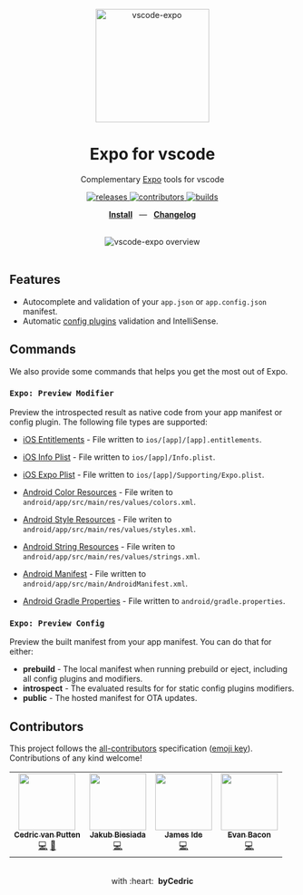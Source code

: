 <div align="center">
  <br />
  <img src="https://raw.githubusercontent.com/expo/vscode-expo/main/images/logo-repository.png" alt="vscode-expo" width="200">
  <br />
  <h1>Expo for vscode</h1>
  <p>Complementary <a href="https://github.com/expo/expo">Expo</a> tools for vscode</p>
  <p>
    <a href="https://github.com/expo/vscode-expo/releases">
      <img src="https://img.shields.io/github/package-json/v/expo/vscode-expo?style=flat-square" alt="releases" />
    </a>
    <a href="https://github.com/expo/vscode-expo#contributors">
<!-- ALL-CONTRIBUTORS-BADGE:START - Do not remove or modify this section -->
      <img src="https://img.shields.io/badge/all_contributors-4-orange.svg?style=flat-square" alt="contributors" />
<!-- ALL-CONTRIBUTORS-BADGE:END -->
    </a>
    <a href="https://github.com/expo/vscode-expo/actions">
      <img src="https://img.shields.io/github/workflow/status/expo/vscode-expo/test/main.svg?style=flat-square" alt="builds" />
    </a>
  </p>
  <p align="center">
    <a href="https://marketplace.visualstudio.com/items?itemName=byCedric.vscode-expo"><b>Install</b></a>
    &nbsp;&nbsp;&mdash;&nbsp;&nbsp;
    <a href="https://github.com/expo/vscode-expo/blob/main/CHANGELOG.md"><b>Changelog</b></a>
  </p>
  <br />
  <div align="center">
    <img src="https://raw.githubusercontent.com/expo/vscode-expo/main/images/feature-autocomplete.gif" alt="vscode-expo overview">
  </div>
  <br />
</div>

## Features

- Autocomplete and validation of your `app.json` or `app.config.json` manifest.
- Automatic [config plugins](https://docs.expo.io/guides/config-plugins/) validation and IntelliSense.

## Commands

We also provide some commands that helps you get the most out of Expo.

### `Expo: Preview Modifier`

Preview the introspected result as native code from your app manifest or config plugin. The following file types are supported:

- [iOS Entitlements](https://docs.expo.io/build-reference/ios-capabilities/#entitlements) - File written to `ios/[app]/[app].entitlements`.
- [iOS Info Plist](https://developer.apple.com/library/archive/documentation/General/Reference/InfoPlistKeyReference/Articles/AboutInformationPropertyListFiles.html) - File written to `ios/[app]/Info.plist`.
- [iOS Expo Plist](https://developer.apple.com/library/archive/documentation/General/Reference/InfoPlistKeyReference/Articles/AboutInformationPropertyListFiles.html) - File written to `ios/[app]/Supporting/Expo.plist`.

- [Android Color Resources](https://developer.android.com/guide/topics/resources/more-resources#Color) - File writen to `android/app/src/main/res/values/colors.xml`.
- [Android Style Resources](https://developer.android.com/guide/topics/resources/style-resource) - File writen to `android/app/src/main/res/values/styles.xml`.
- [Android String Resources](https://developer.android.com/guide/topics/resources/string-resource) - File writen to `android/app/src/main/res/values/strings.xml`.
- [Android Manifest](https://developer.android.com/guide/topics/manifest/manifest-intro) - File written to `android/app/src/main/AndroidManifest.xml`.
- [Android Gradle Properties](https://developer.android.com/studio/build#properties-files) - File written to `android/gradle.properties`.

### `Expo: Preview Config`

Preview the built manifest from your app manifest. You can do that for either:

- **prebuild** - The local manifest when running prebuild or eject, including all config plugins and modifiers.
- **introspect** - The evaluated results for for static config plugins modifiers.
- **public** - The hosted manifest for OTA updates.

## Contributors

This project follows the [all-contributors](https://github.com/all-contributors/all-contributors) specification ([emoji key](https://allcontributors.org/docs/en/emoji-key)). Contributions of any kind welcome!

<!-- ALL-CONTRIBUTORS-LIST:START - Do not remove or modify this section -->
<!-- prettier-ignore-start -->
<!-- markdownlint-disable -->
<table>
  <tr>
    <td align="center"><a href="https://bycedric.com"><img src="https://avatars2.githubusercontent.com/u/1203991?v=4" width="100px;" alt=""/><br /><sub><b>Cedric van Putten</b></sub></a><br /><a href="https://github.com/expo/vscode-expo/commits?author=byCedric" title="Code">💻</a> <a href="https://github.com/expo/vscode-expo/commits?author=byCedric" title="Documentation">📖</a></td>
    <td align="center"><a href="https://jb1905.github.io/portfolio/"><img src="https://avatars2.githubusercontent.com/u/28870390?v=4" width="100px;" alt=""/><br /><sub><b>Jakub Biesiada</b></sub></a><br /><a href="https://github.com/expo/vscode-expo/commits?author=JB1905" title="Code">💻</a></td>
    <td align="center"><a href="https://jameside.com"><img src="https://avatars0.githubusercontent.com/u/379606?v=4" width="100px;" alt=""/><br /><sub><b>James Ide</b></sub></a><br /><a href="https://github.com/expo/vscode-expo/commits?author=ide" title="Code">💻</a></td>
    <td align="center"><a href="https://evanbacon.dev/"><img src="https://avatars0.githubusercontent.com/u/9664363?v=4" width="100px;" alt=""/><br /><sub><b>Evan Bacon</b></sub></a><br /><a href="https://github.com/expo/vscode-expo/commits?author=EvanBacon" title="Code">💻</a></td>
  </tr>
</table>
<!-- markdownlint-enable -->
<!-- prettier-ignore-end -->
<!-- ALL-CONTRIBUTORS-LIST:END -->

<div align="center">
  <br />
  with&nbsp;:heart:&nbsp;&nbsp;<strong>byCedric</strong>
  <br />
</div>
